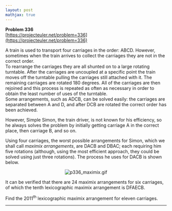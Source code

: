 ```yaml
---
layout: post
mathjax: true
---
```

**Problem 336**  
[https://projecteuler.net/problem=336](https://projecteuler.net/problem=336)

<p>A train is used to transport four carriages in the order: ABCD. However, sometimes when the train arrives to collect the carriages they are not in the correct order. <br />
To rearrange the carriages they are all shunted on to a large rotating turntable. After the carriages are uncoupled at a specific point the train moves off the turntable pulling the carriages still attached with it. The remaining carriages are rotated 180 degrees. All of the carriages are then rejoined and this process is repeated as often as necessary in order to obtain the least number of uses of the turntable.<br />
Some arrangements, such as ADCB, can be solved easily: the carriages are separated between A and D, and after DCB are rotated the correct order has been achieved.</p>

<p>However, Simple Simon, the train driver, is not known for his efficiency, so he always solves the problem by initially getting carriage A in the correct place, then carriage B, and so on.</p>

<p>Using four carriages, the worst possible arrangements for Simon, which we shall call <i>maximix arrangements</i>, are DACB and DBAC; each requiring him five rotations (although, using the most efficient approach, they could be solved using just three rotations). The process he uses for DACB is shown below.</p>

<div align="center"><img src="https://projecteuler.net/project/images/p336_maximix.gif" class="dark_img" alt="p336_maximix.gif" /></div>


<p>It can be verified that there are 24 maximix arrangements for six carriages, of which the tenth lexicographic maximix arrangement is DFAECB.</p>

<p>Find the 2011<sup>th</sup> lexicographic maximix arrangement for eleven carriages.</p>

---
